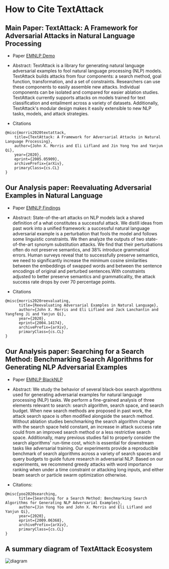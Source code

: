 How to Cite TextAttack  
===========================

## Main Paper:  TextAttack: A Framework for Adversarial Attacks in Natural Language Processing

- Paper [EMNLP Demo](https://arxiv.org/abs/2005.05909)


- Abstract: TextAttack is a library for generating natural language adversarial examples to fool natural language processing (NLP) models. TextAttack builds attacks from four components: a search method, goal function, transformation, and a set of constraints. Researchers can use these components to easily assemble new attacks. Individual components can be isolated and compared for easier ablation studies. TextAttack currently supports attacks on models trained for text classification and entailment across a variety of datasets. Additionally, TextAttack's modular design makes it easily extensible to new NLP tasks, models, and attack strategies. 

- Citations

```
@misc{morris2020textattack,
    title={TextAttack: A Framework for Adversarial Attacks in Natural Language Processing},
    author={John X. Morris and Eli Lifland and Jin Yong Yoo and Yanjun Qi},
    year={2020},
    eprint={2005.05909},
    archivePrefix={arXiv},
    primaryClass={cs.CL}
}
```


## Our Analysis paper: Reevaluating Adversarial Examples in Natural Language

- Paper [EMNLP Findings](https://arxiv.org/abs/2004.14174)

- Abstract:  State-of-the-art attacks on NLP models lack a shared definition of a what constitutes a successful attack. We distill ideas from past work into a unified framework: a successful natural language adversarial example is a perturbation that fools the model and follows some linguistic constraints. We then analyze the outputs of two state-of-the-art synonym substitution attacks. We find that their perturbations often do not preserve semantics, and 38% introduce grammatical errors. Human surveys reveal that to successfully preserve semantics, we need to significantly increase the minimum cosine similarities between the embeddings of swapped words and between the sentence encodings of original and perturbed sentences.With constraints adjusted to better preserve semantics and grammaticality, the attack success rate drops by over 70 percentage points.


- Citations
```
@misc{morris2020reevaluating,
      title={Reevaluating Adversarial Examples in Natural Language}, 
      author={John X. Morris and Eli Lifland and Jack Lanchantin and Yangfeng Ji and Yanjun Qi},
      year={2020},
      eprint={2004.14174},
      archivePrefix={arXiv},
      primaryClass={cs.CL}
}
```

## Our Analysis paper: Searching for a Search Method: Benchmarking Search Algorithms for Generating NLP Adversarial Examples

- Paper [EMNLP BlackNLP](https://arxiv.org/abs/2009.06368)

- Abstract:  We study the behavior of several black-box search algorithms used for generating adversarial examples for natural language processing (NLP) tasks. We perform a fine-grained analysis of three elements relevant to search: search algorithm, search space, and search budget. When new search methods are proposed in past work, the attack search space is often modified alongside the search method. Without ablation studies benchmarking the search algorithm change with the search space held constant, an increase in attack success rate could from an improved search method or a less restrictive search space. Additionally, many previous studies fail to properly consider the search algorithms' run-time cost, which is essential for downstream tasks like adversarial training. Our experiments provide a reproducible benchmark of search algorithms across a variety of search spaces and query budgets to guide future research in adversarial NLP. Based on our experiments, we recommend greedy attacks with word importance ranking when under a time constraint or attacking long inputs, and either beam search or particle swarm optimization otherwise. 


- Citations: 
```
@misc{yoo2020searching,
      title={Searching for a Search Method: Benchmarking Search Algorithms for Generating NLP Adversarial Examples}, 
      author={Jin Yong Yoo and John X. Morris and Eli Lifland and Yanjun Qi},
      year={2020},
      eprint={2009.06368},
      archivePrefix={arXiv},
      primaryClass={cs.CL}
}
```

## A summary diagram of TextAttack Ecosystem

![diagram](/_static/imgs/intro/textattack_ecosystem.png)

